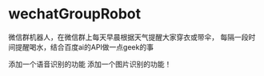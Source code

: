 # wechatGroupRobot
微信群机器人，在微信群上每天早晨根据天气提醒大家穿衣或带伞， 每隔一段时间提醒喝水，结合百度ai的API做一点geek的事

添加一个语音识别的功能
添加一个图片识别的功能！
